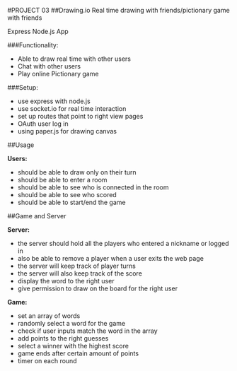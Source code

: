 #PROJECT 03
##Drawing.io 
Real time drawing with friends/pictionary game with friends

Express Node.js App

###Functionality: 
- Able to draw real time with other users
- Chat with other users
- Play online Pictionary game

###Setup:

- use express with node.js
- use socket.io for real time interaction
- set up routes that point to right view pages
- OAuth user log in
- using paper.js for drawing canvas

##Usage 

**Users:**

- should be able to draw only on their turn
- should be able to enter a room
- should be able to see who is connected in the room
- should be able to see who scored
- should be able to start/end the game

##Game and Server

**Server:**

- the server should hold all the players who entered a nickname or logged in
- also be able to remove a player when a user exits the web page
- the server will keep track of player turns
- the server will also keep track of the score
- display the word to the right user
- give permission to draw on the board for the right user

**Game:**

- set an array of words 
- randomly select a word for the game
- check if user inputs match the word in the array
- add points to the right guesses
- select a winner with the highest score
- game ends after certain amount of points
- timer on each round

